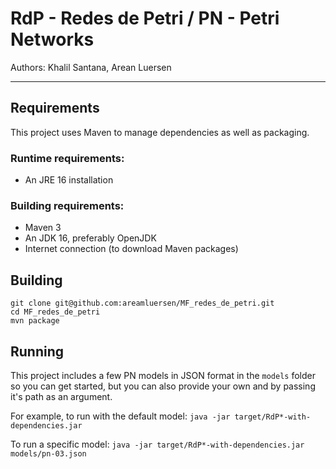 # RdP - Redes de Petri / PN - Petri Networks

Authors: Khalil Santana, Arean Luersen
___
## Requirements
This project uses Maven to manage dependencies as well as packaging.
### Runtime requirements:
* An JRE 16 installation
### Building requirements:
* Maven 3
* An JDK 16, preferably OpenJDK
* Internet connection (to download Maven packages)
## Building

```
git clone git@github.com:areamluersen/MF_redes_de_petri.git
cd MF_redes_de_petri
mvn package
```

## Running
This project includes a few PN models in JSON format in the `models` folder so you can get started, 
but you can also provide your own and by passing it's path as an argument.

For example, to run with the default model: `java -jar target/RdP*-with-dependencies.jar `

To run a specific model: `java -jar target/RdP*-with-dependencies.jar models/pn-03.json`

